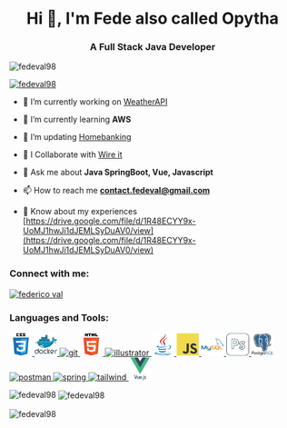 <h1 align="center">Hi 👋, I'm Fede also called Opytha</h1>
<h3 align="center">A Full Stack Java Developer</h3>

<p align="left"> <img src="https://komarev.com/ghpvc/?username=fedeval98&label=Profile%20views&color=0e75b6&style=flat" alt="fedeval98" /> </p>

<p align="left"> <a href="https://github.com/ryo-ma/github-profile-trophy"><img src="https://github-profile-trophy.vercel.app/?username=fedeval98" alt="fedeval98" /></a> </p>

- 🔭 I’m currently working on [WeatherAPI](https://github.com/fedeval98/WeatherAPI)

- 🌱 I’m currently learning **AWS**

- 👯 I’m updating [Homebanking](https://github.com/fedeval98/Homebanking)

- 🤝 I Collaborate with [Wire it](https://github.com/DRamosCastro-13/challenge_grupal2)

- 💬 Ask me about **Java SpringBoot, Vue, Javascript**

- 📫 How to reach me **contact.fedeval@gmail.com**

- 📄 Know about my experiences [https://drive.google.com/file/d/1R48ECYY9x-UoMJ1hwJi1dJEMLSyDuAV0/view](https://drive.google.com/file/d/1R48ECYY9x-UoMJ1hwJi1dJEMLSyDuAV0/view)

<h3 align="left">Connect with me:</h3>
<p align="left">
<a href="https://linkedin.com/in/federico val" target="blank"><img align="center" src="https://raw.githubusercontent.com/rahuldkjain/github-profile-readme-generator/master/src/images/icons/Social/linked-in-alt.svg" alt="federico val" height="30" width="40" /></a>
</p>

<h3 align="left">Languages and Tools:</h3>
<p align="left"> <a href="https://www.w3schools.com/css/" target="_blank" rel="noreferrer"> <img src="https://raw.githubusercontent.com/devicons/devicon/master/icons/css3/css3-original-wordmark.svg" alt="css3" width="40" height="40"/> </a> <a href="https://www.docker.com/" target="_blank" rel="noreferrer"> <img src="https://raw.githubusercontent.com/devicons/devicon/master/icons/docker/docker-original-wordmark.svg" alt="docker" width="40" height="40"/> </a> <a href="https://git-scm.com/" target="_blank" rel="noreferrer"> <img src="https://www.vectorlogo.zone/logos/git-scm/git-scm-icon.svg" alt="git" width="40" height="40"/> </a> <a href="https://www.w3.org/html/" target="_blank" rel="noreferrer"> <img src="https://raw.githubusercontent.com/devicons/devicon/master/icons/html5/html5-original-wordmark.svg" alt="html5" width="40" height="40"/> </a> <a href="https://www.adobe.com/in/products/illustrator.html" target="_blank" rel="noreferrer"> <img src="https://www.vectorlogo.zone/logos/adobe_illustrator/adobe_illustrator-icon.svg" alt="illustrator" width="40" height="40"/> </a> <a href="https://www.java.com" target="_blank" rel="noreferrer"> <img src="https://raw.githubusercontent.com/devicons/devicon/master/icons/java/java-original.svg" alt="java" width="40" height="40"/> </a> <a href="https://developer.mozilla.org/en-US/docs/Web/JavaScript" target="_blank" rel="noreferrer"> <img src="https://raw.githubusercontent.com/devicons/devicon/master/icons/javascript/javascript-original.svg" alt="javascript" width="40" height="40"/> </a> <a href="https://www.mysql.com/" target="_blank" rel="noreferrer"> <img src="https://raw.githubusercontent.com/devicons/devicon/master/icons/mysql/mysql-original-wordmark.svg" alt="mysql" width="40" height="40"/> </a> <a href="https://www.photoshop.com/en" target="_blank" rel="noreferrer"> <img src="https://raw.githubusercontent.com/devicons/devicon/master/icons/photoshop/photoshop-line.svg" alt="photoshop" width="40" height="40"/> </a> <a href="https://www.postgresql.org" target="_blank" rel="noreferrer"> <img src="https://raw.githubusercontent.com/devicons/devicon/master/icons/postgresql/postgresql-original-wordmark.svg" alt="postgresql" width="40" height="40"/> </a> <a href="https://postman.com" target="_blank" rel="noreferrer"> <img src="https://www.vectorlogo.zone/logos/getpostman/getpostman-icon.svg" alt="postman" width="40" height="40"/> </a> <a href="https://spring.io/" target="_blank" rel="noreferrer"> <img src="https://www.vectorlogo.zone/logos/springio/springio-icon.svg" alt="spring" width="40" height="40"/> </a> <a href="https://tailwindcss.com/" target="_blank" rel="noreferrer"> <img src="https://www.vectorlogo.zone/logos/tailwindcss/tailwindcss-icon.svg" alt="tailwind" width="40" height="40"/> </a> <a href="https://vuejs.org/" target="_blank" rel="noreferrer"> <img src="https://raw.githubusercontent.com/devicons/devicon/master/icons/vuejs/vuejs-original-wordmark.svg" alt="vuejs" width="40" height="40"/> </a> </p>

<p><img align="left" src="https://github-readme-stats.vercel.app/api/top-langs?username=fedeval98&show_icons=true&locale=en&layout=compact" alt="fedeval98" /></p>

<p>&nbsp;<img align="center" src="https://github-readme-stats.vercel.app/api?username=fedeval98&show_icons=true&locale=en" alt="fedeval98" /></p>

<p><img align="center" src="https://github-readme-streak-stats.herokuapp.com/?user=fedeval98&" alt="fedeval98" /></p>
